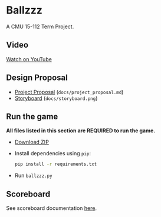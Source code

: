 # Ballzzz

A CMU 15-112 Term Project.

## Video

[Watch on YouTube](https://www.youtube.com/watch?v=Y8HDjImdkik)

## Design Proposal

- [Project Proposal](docs/project_proposal.md) (`docs/project_proposal.md`)
- [Storyboard](docs/storyboard.png) (`docs/storyboard.png`)

## Run the game

**All files listed in this section are REQUIRED to run the game.**

- [Download ZIP](https://github.com/chrisx8/Ballzzz/archive/master.zip)
- Install dependencies using `pip`:

  ```bash
  pip install -r requirements.txt
  ```

- Run `ballzzz.py`

## Scoreboard

See scoreboard documentation [here](scoreboard/README.md).
